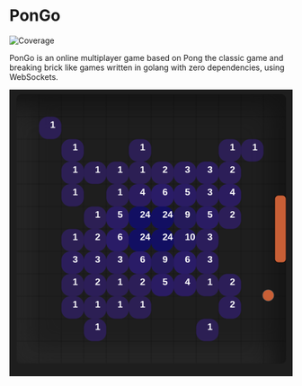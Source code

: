 # PonGo 
![Coverage](https://img.shields.io/badge/Coverage-97.9%25-brightgreen)

PonGo is an online multiplayer game based on Pong the classic game and breaking brick like games written in golang with zero dependencies, using WebSockets. 

![ScreenShoot](screen_shoot.png)
